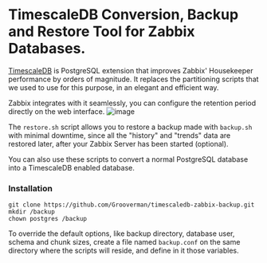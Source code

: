 # TimescaleDB Conversion, Backup and Restore Tool for Zabbix Databases.

[TimescaleDB](https://docs.timescale.com/timescaledb/latest/) is PostgreSQL extension that improves Zabbix' Housekeeper performance by orders of magnitude. 
It replaces the partitioning scripts that we used to use for this purpose, in an elegant and efficient way. 

Zabbix integrates with it seamlessly, you can configure the retention period directly on the web interface.
![image](https://user-images.githubusercontent.com/87875608/194992981-7431e9ab-ba0f-4dd6-94e9-aeaabcb6a070.png)

The `restore.sh` script allows you to restore a backup made with `backup.sh` with minimal downtime, since all the "history" and "trends" data are restored later, after your Zabbix Server has been started (optional). 

You can also use these scripts to convert a normal PostgreSQL database into a TimescaleDB enabled database. 

### Installation
```
git clone https://github.com/Grooverman/timescaledb-zabbix-backup.git
mkdir /backup
chown postgres /backup
```
To override the default options, like backup directory, database user, schema and chunk sizes, create a file named `backup.conf` on the same directory where the scripts will reside, and define in it those variables. 
